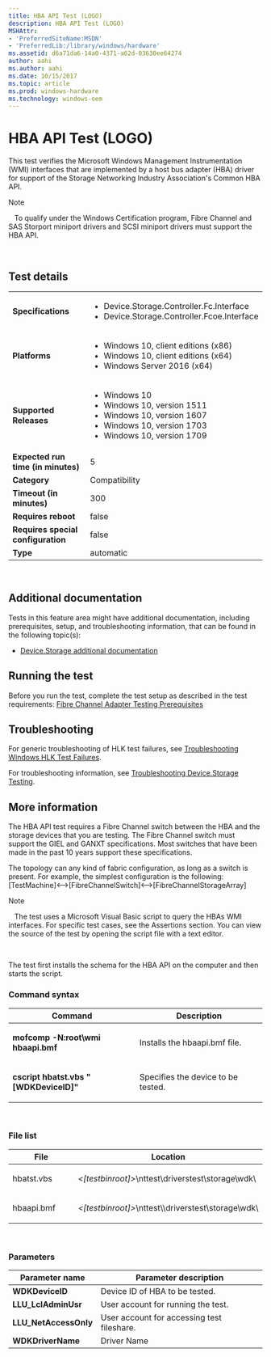 ```yaml
---
title: HBA API Test (LOGO)
description: HBA API Test (LOGO)
MSHAttr:
- 'PreferredSiteName:MSDN'
- 'PreferredLib:/library/windows/hardware'
ms.assetid: d6a71da6-14a0-4371-a62d-03630ee64274
author: aahi
ms.author: aahi
ms.date: 10/15/2017
ms.topic: article
ms.prod: windows-hardware
ms.technology: windows-oem
---
```


# <span id="p_hlk_test.d6e6752b-2f93-49c3-af4d-78b6c304fe68"></span>HBA API Test (LOGO)


This test verifies the Microsoft Windows Management Instrumentation (WMI) interfaces that are implemented by a host bus adapter (HBA) driver for support of the Storage Networking Industry Association's Common HBA API.

>[!NOTE]
>  
To qualify under the Windows Certification program, Fibre Channel and SAS Storport miniport drivers and SCSI miniport drivers must support the HBA API.

 

## Test details
|||
|---|---|
| **Specifications**  | <ul><li>Device.Storage.Controller.Fc.Interface</li><li>Device.Storage.Controller.Fcoe.Interface</li></ul> |  
| **Platforms**   | <ul><li>Windows 10, client editions (x86)</li><li>Windows 10, client editions (x64)</li><li>Windows Server 2016 (x64)</li></ul> |
| **Supported Releases** | <ul><li>Windows 10</li><li>Windows 10, version 1511</li><li>Windows 10, version 1607</li><li>Windows 10, version 1703</li><li>Windows 10, version 1709</li></ul> |
|**Expected run time (in minutes)**| 5 |
|**Category**| Compatibility |
|**Timeout (in minutes)**| 300 |
|**Requires reboot**| false |
|**Requires special configuration**| false |
|**Type**| automatic |

 

## <span id="Additional_documentation"></span><span id="additional_documentation"></span><span id="ADDITIONAL_DOCUMENTATION"></span>Additional documentation


Tests in this feature area might have additional documentation, including prerequisites, setup, and troubleshooting information, that can be found in the following topic(s):

-   [Device.Storage additional documentation](device-storage-additional-documentation.md)

## <span id="Running_the_test"></span><span id="running_the_test"></span><span id="RUNNING_THE_TEST"></span>Running the test


Before you run the test, complete the test setup as described in the test requirements: [Fibre Channel Adapter Testing Prerequisites](fibre-channel-adapter-testing-prerequisites.md)

## <span id="Troubleshooting"></span><span id="troubleshooting"></span><span id="TROUBLESHOOTING"></span>Troubleshooting


For generic troubleshooting of HLK test failures, see [Troubleshooting Windows HLK Test Failures](..\user\troubleshooting-windows-hlk-test-failures.md).

For troubleshooting information, see [Troubleshooting Device.Storage Testing](troubleshooting-devicestorage-testing.md).

## <span id="More_information"></span><span id="more_information"></span><span id="MORE_INFORMATION"></span>More information


The HBA API test requires a Fibre Channel switch between the HBA and the storage devices that you are testing. The Fibre Channel switch must support the GIEL and GANXT specifications. Most switches that have been made in the past 10 years support these specifications.

The topology can any kind of fabric configuration, as long as a switch is present. For example, the simplest configuration is the following: \[TestMachine\]&lt;--&gt;\[FibreChannelSwitch\]&lt;--&gt;\[FibreChannelStorageArray\]

>[!NOTE]
>  
The test uses a Microsoft Visual Basic script to query the HBAs WMI interfaces. For specific test cases, see the Assertions section. You can view the source of the test by opening the script file with a text editor.

 

The test first installs the schema for the HBA API on the computer and then starts the script.

### <span id="Command_syntax"></span><span id="command_syntax"></span><span id="COMMAND_SYNTAX"></span>Command syntax

<table>
<colgroup>
<col width="50%" />
<col width="50%" />
</colgroup>
<thead>
<tr class="header">
<th>Command</th>
<th>Description</th>
</tr>
</thead>
<tbody>
<tr class="odd">
<td><p><strong>mofcomp -N:root\wmi hbaapi.bmf</strong></p></td>
<td><p>Installs the hbaapi.bmf file.</p></td>
</tr>
<tr class="even">
<td><p><strong>cscript hbatst.vbs &quot;[WDKDeviceID]&quot;</strong></p></td>
<td><p>Specifies the device to be tested.</p></td>
</tr>
</tbody>
</table>

 

### <span id="File_list"></span><span id="file_list"></span><span id="FILE_LIST"></span>File list

<table>
<colgroup>
<col width="50%" />
<col width="50%" />
</colgroup>
<thead>
<tr class="header">
<th>File</th>
<th>Location</th>
</tr>
</thead>
<tbody>
<tr class="odd">
<td><p>hbatst.vbs</p></td>
<td><p><em>&lt;[testbinroot]&gt;</em>\nttest\driverstest\storage\wdk\</p></td>
</tr>
<tr class="even">
<td><p>hbaapi.bmf</p></td>
<td><p><em>&lt;[testbinroot]&gt;</em>\nttest\\driverstest\storage\wdk\</p></td>
</tr>
</tbody>
</table>

 

### <span id="Parameters"></span><span id="parameters"></span><span id="PARAMETERS"></span>Parameters

| Parameter name         | Parameter description                      |
|------------------------|--------------------------------------------|
| **WDKDeviceID**        | Device ID of HBA to be tested.             |
| **LLU\_LclAdminUsr**   | User account for running the test.         |
| **LLU\_NetAccessOnly** | User account for accessing test fileshare. |
| **WDKDriverName**      | Driver Name                                |

 

 

 






